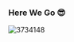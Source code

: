 ### Here We Go 😎
<!--
**SayyedSuheir/SayyedSuheir** is a ✨ _special_ ✨ repository because its `README.md` (this file) appears on your GitHub profile.

Here are some ideas to get you started:

- 🔭 I’m currently working on ...
- 🌱 I’m currently learning ...
- 👯 I’m looking to collaborate on ...
- 🤔 I’m looking for help with ...
- 💬 Ask me about ...
- 📫 How to reach me: ...
- 😄 Pronouns: ...
- ⚡ Fun fact: ...
-->

![3734148](https://github.com/SayyedSuheir/SayyedSuheir/assets/37812228/30c6d4ea-8467-4f47-aa01-a0cfcb639fb6)
